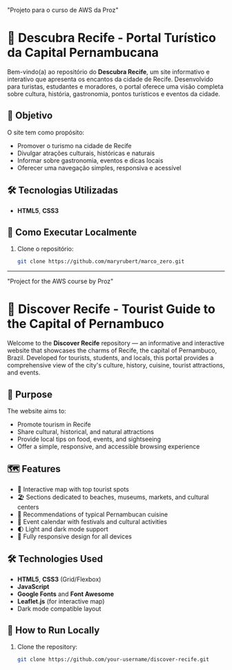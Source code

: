
"Projeto para o curso de AWS da Proz"

# 🌴 Descubra Recife - Portal Turístico da Capital Pernambucana

Bem-vindo(a) ao repositório do **Descubra Recife**, um site informativo e interativo que apresenta os encantos da cidade de Recife. Desenvolvido para turistas, estudantes e moradores, o portal oferece uma visão completa sobre cultura, história, gastronomia, pontos turísticos e eventos da cidade.

## 📌 Objetivo

O site tem como propósito:

- Promover o turismo na cidade de Recife
- Divulgar atrações culturais, históricas e naturais
- Informar sobre gastronomia, eventos e dicas locais
- Oferecer uma navegação simples, responsiva e acessível

## 🛠️ Tecnologias Utilizadas

- **HTML5**, **CSS3** 

## 🚀 Como Executar Localmente

1. Clone o repositório:
   ```bash
   git clone https://github.com/maryrubert/marco_zero.git


 -----------------------------------------------------------------------------------------------

"Project for the AWS course by Proz"
 
 # 🌴 Discover Recife - Tourist Guide to the Capital of Pernambuco

Welcome to the **Discover Recife** repository — an informative and interactive website that showcases the charms of Recife, the capital of Pernambuco, Brazil. Developed for tourists, students, and locals, this portal provides a comprehensive view of the city's culture, history, cuisine, tourist attractions, and events.

## 📌 Purpose

The website aims to:

- Promote tourism in Recife
- Share cultural, historical, and natural attractions
- Provide local tips on food, events, and sightseeing
- Offer a simple, responsive, and accessible browsing experience

## 🗺️ Features

- 📍 Interactive map with top tourist spots
- 🏖️ Sections dedicated to beaches, museums, markets, and cultural centers
- 🧉 Recommendations of typical Pernambucan cuisine
- 📆 Event calendar with festivals and cultural activities
- 🌓 Light and dark mode support
- 📱 Fully responsive design for all devices

## 🛠️ Technologies Used

- **HTML5**, **CSS3** (Grid/Flexbox)
- **JavaScript**
- **Google Fonts** and **Font Awesome**
- **Leaflet.js** (for interactive map)
- Dark mode compatible layout

## 🚀 How to Run Locally

1. Clone the repository:
   ```bash
   git clone https://github.com/your-username/discover-recife.git


